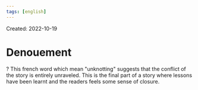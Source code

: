 ```yaml
---
tags: [english] 
---
```

Created: 2022-10-19

# Denouement
?
This french word which mean "unknotting" suggests that the conflict of the story is entirely unraveled. This is the final part of a story where lessons have been learnt and the readers feels some sense of closure. 
<!--SR:!2022-10-31,9,250-->